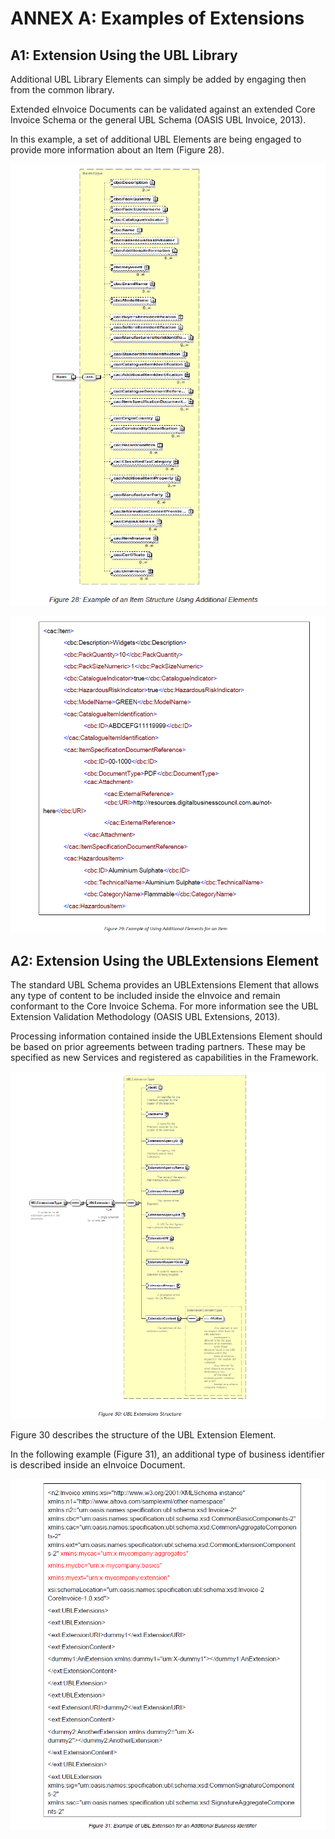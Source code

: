# ANNEX A: Examples of Extensions 

## A1: Extension Using the UBL Library 

Additional UBL Library Elements can simply be added by engaging then from the common library. 

Extended eInvoice Documents can be validated against an extended Core Invoice Schema or the general UBL Schema (OASIS UBL Invoice, 2013). 

In this example, a set of additional UBL Elements are being engaged to provide more information about an Item (Figure 28). 

![figure](images/figure28.PNG)

![figure29](images/figure29.PNG)

## A2: Extension Using the UBLExtensions Element 

The standard UBL Schema provides an UBLExtensions Element that allows any type of content to be included inside the eInvoice and remain conformant to the Core Invoice Schema. For more information see the UBL Extension Validation Methodology (OASIS UBL Extensions, 2013). 

Processing information contained inside the UBLExtensions Element should be based on prior agreements between trading partners. These may be specified as new Services and registered as capabilities in the Framework. 

![figure30](images/figure30.PNG)

Figure 30 describes the structure of the UBL Extension Element. 

In the following example (Figure 31), an additional type of business identifier is described inside an eInvoice Document. 

![figure31](images/figure31.PNG)

